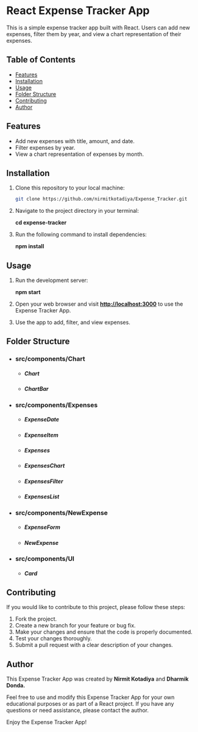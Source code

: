 # React Expense Tracker App

This is a simple expense tracker app built with React. Users can add new expenses, filter them by year, and view a chart representation of their expenses.

## Table of Contents

- [Features](#features)
- [Installation](#installation)
- [Usage](#usage)
- [Folder Structure](#folder-structure)
- [Contributing](#contributing)
- [Author](#author)

## Features

- Add new expenses with title, amount, and date.
- Filter expenses by year.
- View a chart representation of expenses by month.


## Installation

1. Clone this repository to your local machine:

   ```bash
   git clone https://github.com/nirmitkotadiya/Expense_Tracker.git

2. Navigate to the project directory in your terminal:

     **cd expense-tracker**

3. Run the following command to install dependencies:

     **npm install**


## Usage
1. Run the development server:

     **npm start**

2. Open your web browser and visit **[http://localhost:3000](http://localhost:3000)** to use the Expense Tracker App.

3. Use the app to add, filter, and view expenses.


## Folder Structure
* ### src/components/Chart
   * ##### Chart
   * ##### ChartBar
 
* ### src/components/Expenses
   * ##### ExpenseDate
   * ##### ExpenseItem
   * ##### Expenses
   * ##### ExpensesChart
   * ##### ExpensesFilter
   * ##### ExpensesList

* ### src/components/NewExpense
   * ##### ExpenseForm
   * ##### NewExpense

* ### src/components/UI
   * ##### Card

## Contributing

If you would like to contribute to this project, please follow these steps:

1. Fork the project.
2. Create a new branch for your feature or bug fix.
3. Make your changes and ensure that the code is properly documented.
4. Test your changes thoroughly.
5. Submit a pull request with a clear description of your changes.


## Author

This Expense Tracker App was created by **Nirmit Kotadiya** and **Dharmik Donda.**


Feel free to use and modify this Expense Tracker App for your own educational purposes or as part of a React project. If you have any questions or need assistance, please contact the author.

Enjoy the Expense Tracker App!


